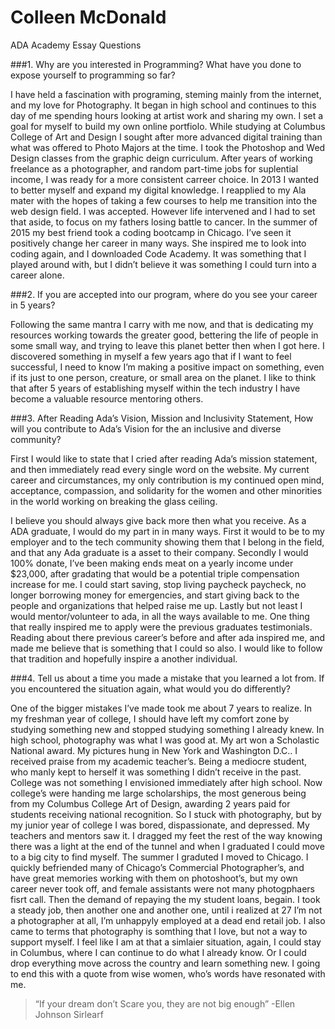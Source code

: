 # Colleen McDonald
ADA Academy Essay Questions
 
 
 
###1. Why are you interested in Programming? What have you done to expose yourself to programming so far?  

  I have held a fascination with programing, steming mainly from the internet, and my love for Photography. 
It began in high school and continues to this day of me spending hours looking at artist work and sharing my own. 
I set a goal for myself to build my own online portfiolo. While studying at Columbus College of Art and Design 
I sought after more advanced digital training than what was offered to Photo Majors at the time. I took the Photoshop 
and Wed Design classes from the graphic deign curriculum. After years of working freelance as a photographer, and random 
part-time jobs for suplential income,  I was ready for a more consistent carreer choice. In 2013 I wanted to better myself and expand my digital knowledge. I reapplied to my Ala mater with the hopes of taking a few courses to help me transition into the web design field. I was accepted. However life intervened and I had to set that aside, to focus on my fathers losing battle to cancer. In the summer of 2015 my best friend took a coding bootcamp in Chicago. I’ve seen it positively change her career in many ways. She inspired me to look into coding again, and I downloaded Code Academy. It was something that I played around with, but I didn’t believe it was something I could turn into a career alone.


###2. If you are accepted into our program, where do you see your career in 5 years?

Following the same mantra I carry with me now, and that is dedicating my resources working towards the greater good, bettering the life of people in some small way, and trying to leave this planet better then when I got here. I discovered something in myself a few years ago that if I want to feel successful, I need to know I’m making a positive impact on something, even if its just to one person, creature, or small area on the planet. I like to think that after 5 years of establishing myself within the tech industry I have become a valuable resource mentoring others.


###3. After Reading Ada’s Vision, Mission and Inclusivity Statement, How will you contribute to Ada’s Vision for the an inclusive and diverse community?

First I would like to state that I cried after reading Ada’s mission statement, and then immediately read every single word 
on the website. My current career and circumstances, my only contribution is my continued open mind, acceptance, 
compassion, and solidarity for the women and other minorities in the world working on breaking the glass ceiling.

I believe you should always give back more then what you receive. As a ADA graduate, I would do my part in in 
many ways. First it would to be to my employer and to the tech community showing them that I belong in the field, and that any 
Ada graduate is a asset to their company. Secondly I would 100% donate, I’ve been making ends meat on a yearly income under 
$23,000, after gradating that would be a potential triple compensation increase for me. I could start saving, stop living 
paycheck paycheck, no longer borrowing money for emergencies, and start giving back to the people and organizations that 
helped raise me up. Lastly but not least I would mentor/volunteer to ada, in all the ways available to me. One thing that 
really inspired me to apply were the previous graduates testimonials. Reading about there previous career’s before and 
after ada inspired me, and made me believe that is something that I could so also. I would like to follow that tradition and hopefully inspire a another individual. 

###4. Tell us about a time you made a mistake that you learned a lot from. If you encountered the situation again, what would you do differently?

One of the bigger mistakes I’ve made took me about 7 years to realize. In my freshman year of college, I should have left my comfort zone by studying something new and stopped studying something I already knew. In high school, photography was what I was good at. My art won a Scholastic National award. My pictures hung in New York and Washington D.C.. I received praise from my academic teacher’s. Being a mediocre student, who manly kept to herself it was something I didn’t receive in the past. College was not something I envisioned immediately after high school. Now college’s were handing me large scholarships, the most generous being from my Columbus College Art of Design, awarding 2 years paid for students receiving national recognition. So I stuck with photography, but by my junior year of college I was bored, dispassionate, and depressed. My teachers and mentors saw it. I dragged my feet the rest of the way knowing there was a light at the end of the tunnel and when I graduated I could move to a big city to find myself. The summer I graduted I moved to Chicago. I quickly befriended many of Chicago’s Commercial Photographer’s, and have great memories working with them on photoshoot’s, but my own career never took off, and female assistants were not many photogphaers fisrt call. Then the demand of repaying the my student loans, begain. I took a steady job, then another one and another one, until i realized at 27 I’m not a photographer at all, I’m unhappyly employed at a dead end retail job. I also came to terms that photography is somthing that I love, but not a way to support myself.
	I feel like I am at that a simlaier situation, again, I could stay in Columbus, where I can continue to do what I already know. Or I could drop everything move across the country and learn something new. I going to end this with a quote from wise women, who’s words have resonated with me.



>“If your dream don’t Scare you, they are not big enough” 
>-Ellen Johnson Sirlearf


